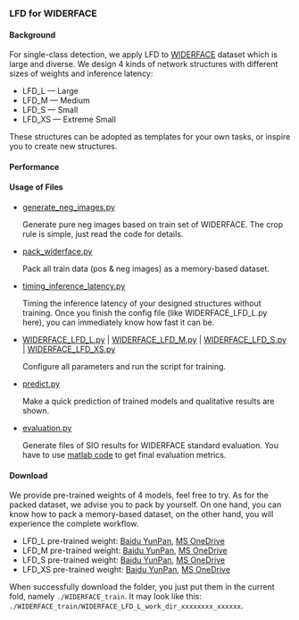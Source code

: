 ### LFD for WIDERFACE

#### Background
For single-class detection, we apply LFD to [WIDERFACE](http://shuoyang1213.me/WIDERFACE/) dataset which is large and diverse.
We design 4 kinds of network structures with different sizes of weights and inference latency:
* LFD_L — Large
* LFD_M — Medium
* LFD_S — Small
* LFD_XS — Extreme Small

These structures can be adopted as templates for your own tasks, or inspire you to create new structures.


#### Performance


#### Usage of Files
* [generate_neg_images.py](./generate_neg_images.py) 
    
  Generate pure neg images based on train set of WIDERFACE. The crop rule is simple, just read the code for details.
 
* [pack_widerface.py](./pack_widerface.py)
  
  Pack all train data (pos & neg images) as a memory-based dataset.

* [timing_inference_latency.py](./timing_inference_latency.py)

  Timing the inference latency of your designed structures without training. 
  Once you finish the config file (like WIDERFACE_LFD_L.py here), you can immediately know how fast it can be.
 
* [WIDERFACE_LFD_L.py](./WIDERFACE_LFD_L.py) | [WIDERFACE_LFD_M.py](./WIDERFACE_LFD_M.py) | [WIDERFACE_LFD_S.py](WIDERFACE_LFD_S.py) |
  [WIDERFACE_LFD_XS.py](./WIDERFACE_LFD_XS.py)
  
  Configure all parameters and run the script for training.

* [predict.py](./predict.py)

  Make a quick prediction of trained models and qualitative results are shown.

* [evaluation.py](./evaluation.py)

  Generate files of SIO results for WIDERFACE standard evaluation. You have to use [matlab code](http://shuoyang1213.me/WIDERFACE/support/eval_script/eval_tools.zip)
  to get final evaluation metrics. 

#### Download 
We provide pre-trained weights of 4 models, feel free to try. As for the packed dataset, we advise you to pack by yourself. On one hand, 
you can know how to pack a memory-based dataset, on the other hand, you will experience the complete workflow.

* LFD_L pre-trained weight: [Baidu YunPan](),  [MS OneDrive]()
* LFD_M pre-trained weight: [Baidu YunPan](),  [MS OneDrive]()
* LFD_S pre-trained weight: [Baidu YunPan](),  [MS OneDrive]()
* LFD_XS pre-trained weight: [Baidu YunPan](),  [MS OneDrive]()

When successfully download the folder, you just put them in the current fold, namely ``./WIDERFACE_train``. It may look like this:
``./WIDERFACE_train/WIDERFACE_LFD_L_work_dir_xxxxxxxx_xxxxxx``.

